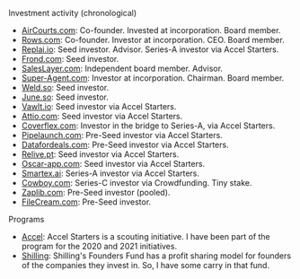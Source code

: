 Investment activity (chronological)

- [AirCourts.com](https://aircourts.com): Co-founder. Invested at incorporation. Board member.
- [Rows.com](https://rows.com): Co-founder. Investor at incorporation. CEO. Board member.
- [Replai.io](https://replai.io): Seed investor. Advisor. Series-A investor via Accel Starters.
- [Frond.com](https://frond.com): Seed investor.
- [SalesLayer.com](https://saleslayer.com): Independent board member. Advisor.
- [Super-Agent.com](https://super-agent.com): Investor at incorporation. Chairman. Board member.
- [Weld.so](https://weld.so): Seed investor.
- [June.so](https://june.so): Seed investor.
- [Vawlt.io](https://vawlt.io): Seed investor via Accel Starters. 
- [Attio.com](https://attio.com): Seed investor via Accel Starters.
- [Coverflex.com](https://coverflex.com): Investor in the bridge to Series-A, via Accel Starters.
- [Pipelaunch.com](https://pipelaunch.com): Pre-Seed investor via Accel Starters.
- [Datafordeals.com](https://datafordeals.com): Pre-Seed investor via Accel Starters.
- [Relive.pt](https://relive.pt): Seed investor via Accel Starters.
- [Oscar-app.com](https://oscar-app.com): Seed investor via Accel Starters.
- [Smartex.ai](https://smartex.ai): Series-A investor via Accel Starters.
- [Cowboy.com](https://cowboy.com): Series-C investor via Crowdfunding. Tiny stake.
- [Zaplib.com](https://zaplib.com): Pre-Seed investor (pooled).
- [FileCream.com](https://filecream.com): Pre-Seed investor.

Programs
- [Accel](https://accel.com): Accel Starters is a scouting initiative. I have been part of the program for the 2020 and 2021 initiatives.
- [Shilling](https://silling.vc): Shilling's Founders Fund has a profit sharing model for founders of the companies they invest in. So, I have some carry in that fund. 

